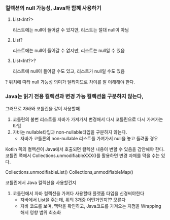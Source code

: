 ### 컬렉션의 null 가능성, Java와 함꼐 사용하기

1. List<Int?>

    리스트에는 null이 들어갈 수 있지만, 리스트는 절대 null이 아님

2. List<Int>?

    리스트에는 null이 들어갈 수 없지만, 리스트는 null일 수 있음

3. List<Int?>?

    리스트에 null이 들어갈 수도 있고, 리스트가 null일 수도 있음


? 위치에 따라 null 가능성 의미가 달라지므로 차이를 잘 이해해야 한다.


### Java는 읽기 전용 컬렉션과 변경 가능 컬렉션을 구분하지 않는다,
그러므로 자바와 코틀린을 같이 사용할때

1. 코틀린의 불변 리스트를 자바가 가져가서 변경해서 다시 코틀린으로 다시 가져가는 타입
2. 자바는 nullable타입과 non-nullable타입을 구분하지 않는다.
   - 자바가 코틀른의 non-nullable 리스트를 가져가서 null을 놓고 돌려줄 경우

Kotlin 쪽의 컬렉션이 Java에서 호출되면 컬렉션 내용이 변할 수 있음을 감안해야 한다.
코틀린 쪽에서 Collections.unmodifiableXXX()를 활용하면 변경 자체를 막을 수는 있다.

Collections.unmodifiableList()
Collections,unmodifiableMap()

코틀린에서 Java 컬렉션을 사용할건지

1. 코틀린에서 자바 컬렉션을 가져다 사용할때 플랫폼 타입을 신경써야한다
   - 자바에서 List<Integer>을 주는데, 위의 3개중 어떤거인지?? 모른다
   - 자바 코드를 보며, 맥락을 확인하고, Java코드를 가져오는 지점을 Wrapping해서 영향 범위 최소화


